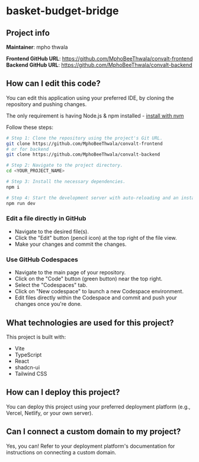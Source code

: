 # basket-budget-bridge

## Project info

**Maintainer**: mpho thwala

**Frontend GitHub URL**: <https://github.com/MphoBeeThwala/convalt-frontend>
**Backend GitHub URL**: <https://github.com/MphoBeeThwala/convalt-backend>

## How can I edit this code?

You can edit this application using your preferred IDE, by cloning the repository and pushing changes.

The only requirement is having Node.js & npm installed - [install with nvm](https://github.com/nvm-sh/nvm#installing-and-updating)

Follow these steps:

```sh
# Step 1: Clone the repository using the project's Git URL.
git clone https://github.com/MphoBeeThwala/convalt-frontend
# or for backend
git clone https://github.com/MphoBeeThwala/convalt-backend

# Step 2: Navigate to the project directory.
cd <YOUR_PROJECT_NAME>

# Step 3: Install the necessary dependencies.
npm i

# Step 4: Start the development server with auto-reloading and an instant preview.
npm run dev
```

### Edit a file directly in GitHub

- Navigate to the desired file(s).
- Click the "Edit" button (pencil icon) at the top right of the file view.
- Make your changes and commit the changes.

### Use GitHub Codespaces

- Navigate to the main page of your repository.
- Click on the "Code" button (green button) near the top right.
- Select the "Codespaces" tab.
- Click on "New codespace" to launch a new Codespace environment.
- Edit files directly within the Codespace and commit and push your changes once you're done.

## What technologies are used for this project?

This project is built with:

- Vite
- TypeScript
- React
- shadcn-ui
- Tailwind CSS

## How can I deploy this project?

You can deploy this project using your preferred deployment platform (e.g., Vercel, Netlify, or your own server).

## Can I connect a custom domain to my project?

Yes, you can! Refer to your deployment platform's documentation for instructions on connecting a custom domain.
